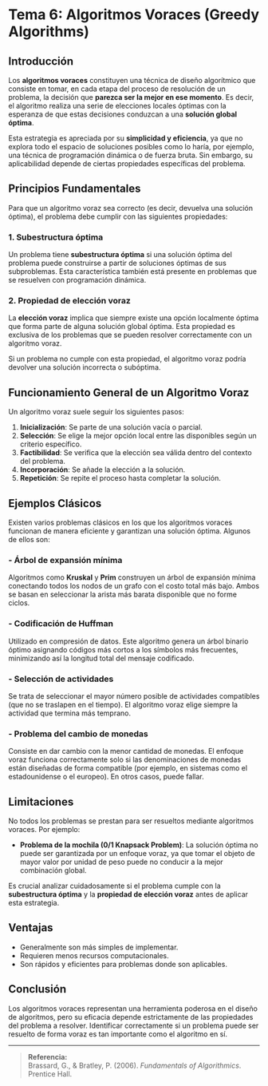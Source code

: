 # Tema 6: Algoritmos Voraces (Greedy Algorithms)

## Introducción

Los **algoritmos voraces** constituyen una técnica de diseño algorítmico que consiste en tomar, en cada etapa del proceso de resolución de un problema, la decisión que **parezca ser la mejor en ese momento**. Es decir, el algoritmo realiza una serie de elecciones locales óptimas con la esperanza de que estas decisiones conduzcan a una **solución global óptima**.

Esta estrategia es apreciada por su **simplicidad y eficiencia**, ya que no explora todo el espacio de soluciones posibles como lo haría, por ejemplo, una técnica de programación dinámica o de fuerza bruta. Sin embargo, su aplicabilidad depende de ciertas propiedades específicas del problema.

## Principios Fundamentales

Para que un algoritmo voraz sea correcto (es decir, devuelva una solución óptima), el problema debe cumplir con las siguientes propiedades:

### 1. Subestructura óptima
Un problema tiene **subestructura óptima** si una solución óptima del problema puede construirse a partir de soluciones óptimas de sus subproblemas. Esta característica también está presente en problemas que se resuelven con programación dinámica.

### 2. Propiedad de elección voraz
La **elección voraz** implica que siempre existe una opción localmente óptima que forma parte de alguna solución global óptima. Esta propiedad es exclusiva de los problemas que se pueden resolver correctamente con un algoritmo voraz.

Si un problema no cumple con esta propiedad, el algoritmo voraz podría devolver una solución incorrecta o subóptima.

## Funcionamiento General de un Algoritmo Voraz

Un algoritmo voraz suele seguir los siguientes pasos:

1. **Inicialización**: Se parte de una solución vacía o parcial.
2. **Selección**: Se elige la mejor opción local entre las disponibles según un criterio específico.
3. **Factibilidad**: Se verifica que la elección sea válida dentro del contexto del problema.
4. **Incorporación**: Se añade la elección a la solución.
5. **Repetición**: Se repite el proceso hasta completar la solución.

## Ejemplos Clásicos

Existen varios problemas clásicos en los que los algoritmos voraces funcionan de manera eficiente y garantizan una solución óptima. Algunos de ellos son:

### - Árbol de expansión mínima
Algoritmos como **Kruskal** y **Prim** construyen un árbol de expansión mínima conectando todos los nodos de un grafo con el costo total más bajo. Ambos se basan en seleccionar la arista más barata disponible que no forme ciclos.

### - Codificación de Huffman
Utilizado en compresión de datos. Este algoritmo genera un árbol binario óptimo asignando códigos más cortos a los símbolos más frecuentes, minimizando así la longitud total del mensaje codificado.

### - Selección de actividades
Se trata de seleccionar el mayor número posible de actividades compatibles (que no se traslapen en el tiempo). El algoritmo voraz elige siempre la actividad que termina más temprano.

### - Problema del cambio de monedas
Consiste en dar cambio con la menor cantidad de monedas. El enfoque voraz funciona correctamente solo si las denominaciones de monedas están diseñadas de forma compatible (por ejemplo, en sistemas como el estadounidense o el europeo). En otros casos, puede fallar.

## Limitaciones

No todos los problemas se prestan para ser resueltos mediante algoritmos voraces. Por ejemplo:

- **Problema de la mochila (0/1 Knapsack Problem)**: La solución óptima no puede ser garantizada por un enfoque voraz, ya que tomar el objeto de mayor valor por unidad de peso puede no conducir a la mejor combinación global.

Es crucial analizar cuidadosamente si el problema cumple con la **subestructura óptima** y la **propiedad de elección voraz** antes de aplicar esta estrategia.

## Ventajas

- Generalmente son más simples de implementar.
- Requieren menos recursos computacionales.
- Son rápidos y eficientes para problemas donde son aplicables.

## Conclusión

Los algoritmos voraces representan una herramienta poderosa en el diseño de algoritmos, pero su eficacia depende estrictamente de las propiedades del problema a resolver. Identificar correctamente si un problema puede ser resuelto de forma voraz es tan importante como el algoritmo en sí.

---

> **Referencia:**  
> Brassard, G., & Bratley, P. (2006). *Fundamentals of Algorithmics*. Prentice Hall.
